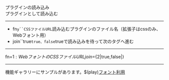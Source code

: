 プラグインの読み込み  
プラグインとして読み込む

***
- fn`y``CSSファイルURL`読み込むプラグインのファイル名（拡張子はcssのみ、Webフォント用）
- join``true`true、false`trueで読み込みを待って次のタグへ進む

***
fn=${1:WebフォントのCSSファイルURL} join=${2|true,false|}

***
機能ギャラリーにサンプルがあります。$(play)[フォント利用](https://famibee.github.io/SKYNovel_gallery/?cur=font)
